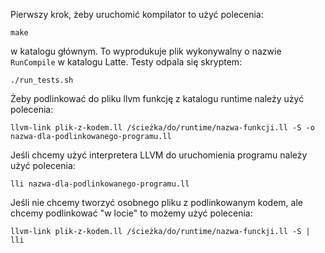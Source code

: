 Pierwszy krok, żeby uruchomić kompilator to użyć polecenia:
```
make
```
w katalogu głównym. To wyprodukuje plik wykonywalny o nazwie `RunCompile` w katalogu Latte. Testy odpala się skryptem:
```
./run_tests.sh
```

Żeby podlinkować do pliku llvm funkcję z katalogu runtime należy użyć polecenia:
```
llvm-link plik-z-kodem.ll /ścieżka/do/runtime/nazwa-funkcji.ll -S -o nazwa-dla-podlinkowanego-programu.ll
```
Jeśli chcemy użyć interpretera LLVM do uruchomienia programu należy użyć polecenia:
```
lli nazwa-dla-podlinkowanego-programu.ll
```

Jeśli nie chcemy tworzyć osobnego pliku z podlinkowanym kodem, ale chcemy podlinkować "w locie" to możemy użyć polecenia:
```
llvm-link plik-z-kodem.ll /ścieżka/do/runtime/nazwa-funckji.ll -S | lli
```